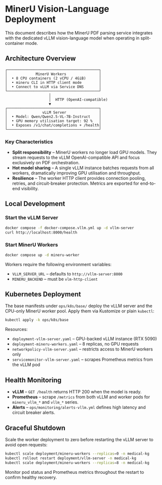 # MinerU Vision-Language Deployment

This document describes how the MinerU PDF parsing service integrates with the dedicated
vLLM vision-language model when operating in split-container mode.

## Architecture Overview

```
┌──────────────────────────────────────────┐
│             MinerU Workers               │
│  • 8 CPU containers (2 vCPU / 4GiB)      │
│  • mineru CLI in HTTP client mode        │
│  • Connect to vLLM via Service DNS       │
└──────────────────────────────────────────┘
                    │
                    │  HTTP (OpenAI-compatible)
                    ▼
┌──────────────────────────────────────────┐
│                vLLM Server               │
│  • Model: Qwen/Qwen2.5-VL-7B-Instruct    │
│  • GPU memory utilisation target: 92 %   │
│  • Exposes /v1/chat/completions + /health│
└──────────────────────────────────────────┘
```

### Key Characteristics

- **Split responsibility** – MinerU workers no longer load GPU models. They stream requests to the
  vLLM OpenAI-compatible API and focus exclusively on PDF orchestration.
- **Hot model sharing** – A single vLLM instance batches requests from all workers, dramatically
  improving GPU utilisation and throughput.
- **Resilience** – The worker HTTP client provides connection pooling, retries, and circuit-breaker
  protection. Metrics are exported for end-to-end visibility.

## Local Development

### Start the vLLM Server

```bash
docker compose -f docker-compose.vllm.yml up -d vllm-server
curl http://localhost:8000/health
```

### Start MinerU Workers

```bash
docker compose up -d mineru-worker
```

Workers require the following environment variables:

- `VLLM_SERVER_URL` – defaults to `http://vllm-server:8000`
- `MINERU_BACKEND` – must be `vlm-http-client`

## Kubernetes Deployment

The base manifests under `ops/k8s/base/` deploy the vLLM server and the CPU-only MinerU worker
pool. Apply them via Kustomize or plain `kubectl`:

```bash
kubectl apply -k ops/k8s/base
```

Resources:

- `deployment-vllm-server.yaml` – GPU-backed vLLM instance (RTX 5090)
- `deployment-mineru-workers.yaml` – 8 replicas, no GPU requests
- `networkpolicy-vllm-server.yaml` – restricts access to MinerU workers only
- `servicemonitor-vllm-server.yaml` – scrapes Prometheus metrics from the vLLM pod

## Health Monitoring

- **vLLM** – `GET /health` returns HTTP 200 when the model is ready.
- **Prometheus** – scrape `/metrics` from both vLLM and worker pods for
  `mineru_vllm_*` and `vllm_*` series.
- **Alerts** – `ops/monitoring/alerts-vllm.yml` defines high latency and circuit breaker alerts.

## Graceful Shutdown

Scale the worker deployment to zero before restarting the vLLM server to avoid open requests:

```bash
kubectl scale deployment/mineru-workers --replicas=0 -n medical-kg
kubectl rollout restart deployment/vllm-server -n medical-kg
kubectl scale deployment/mineru-workers --replicas=8 -n medical-kg
```

Monitor pod status and Prometheus metrics throughout the restart to confirm healthy recovery.
